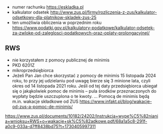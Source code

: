 - numer rachunku https://eskladka.pl
- kalkulator odsetek http://www.zus.pl/firmy/rozliczenia-z-zus/kalkulator-odsetkowy-dla-platnikow-skladek-zus-25
- ten umożliwia obliczenia w poprzednim roku https://www.podatki.gov.pl/kalkulatory-podatkowe/kalkulator-odsetek-za-zwloke-od-zaleglosci-podatkowych-oraz-oplaty-prolongacyjnej/

## RWS

- nie korzystałem z pomocy publicznej de minimis
- PKD 6201Z
- mikroprzedsiębiorca
- Jeżeli Pan Jan chce skorzystać z pomocy de minimis 15 listopada 2024 roku, to przy jej udzielaniu pod uwagę bierze się 3 minione lata, czyli okres od 14 listopada 2021 roku. Jeśli od tej daty przedsiębiorca ubiegał się o jakąkolwiek pomoc de minimis – pula środków przeznaczonych do wypłaty będzie uszczuplona o te kwoty. ... Pomocą de minimis będą m.in. wakacje składkowe od ZUS https://www.infakt.pl/blog/wakacje-od-zus-a-pomoc-de-minimis/

https://www.zus.pl/documents/10182/24202/Instrukcja+wype%C5%82niania+wnioksu+RWS+o+wakacje+sk%C5%82adkowe.pdf/68a1a5c8-291f-a0c9-033a-d7ff8438bd75?t=1730405997311
